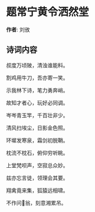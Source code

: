 # 题常宁黄令洒然堂

**作者**: 刘攽

## 诗词内容

叔度万顷陂，清浊谁能料。

割鸡用牛刀，吾亦寄一笑。

示我林下诗，笔力勇奔峭。

故知才者心，玩好必同调。

岑岑青玉竿，千百壮非少。

清风扫埃尘，日影金色照。

环墀发寒泉，霜剑初脱鞘。

枕流不枕石，俯仰穷听眺。

上堂梵呗声，空寂总众妙。

兹亦忘言徒，领理会其要。

翔禽竟来集，狐猿远相啸。

不作问𫛳翁，刻意湘累吊。

